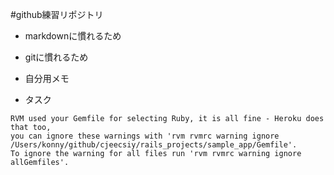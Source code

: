 #github練習リポジトリ
 * markdownに慣れるため
 * gitに慣れるため
 * 自分用メモ

 * タスク  
```railsチュートリアル中、警告がとまらない。。  
RVM used your Gemfile for selecting Ruby, it is all fine - Heroku does that too,
you can ignore these warnings with 'rvm rvmrc warning ignore /Users/konny/github/cjeecsiy/rails_projects/sample_app/Gemfile'.
To ignore the warning for all files run 'rvm rvmrc warning ignore allGemfiles'.
```
